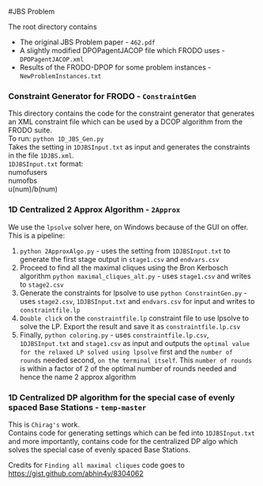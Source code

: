 #JBS Problem

The root directory contains

- The original JBS Problem paper - `462.pdf`  
- A slightly modified DPOPagentJACOP file which FRODO uses - `DPOPagentJACOP.xml`  
- Results of the FRODO-DPOP for some problem instances - `NewProblemInstances.txt`  

### Constraint Generator for FRODO - `ConstraintGen`  
This directory contains the code for the constraint generator that generates an XML constraint file which can be used by a DCOP algorithm from the FRODO suite.  
To run: `python 1D_JBS_Gen.py`  
Takes the setting in `1DJBSInput.txt` as input and generates the constraints in the file `1DJBS.xml`.  
`1DJBSInput.txt` format:  
numofusers  
numofbs  
u(num)/b(num)  

### 1D Centralized 2 Approx Algorithm - `2Approx`
We use the `lpsolve` solver here, on Windows because of the GUI on offer.  
This is a pipeline:  
1. `python 2ApproxAlgo.py` - uses the setting from `1DJBSInput.txt` to generate the first stage output in `stage1.csv` and `endvars.csv`  
2. Proceed to find all the maximal cliques using the Bron Kerbosch algorithm `python maximal_cliques_alt.py` - uses `stage1.csv` and writes to `stage2.csv`  
3. Generate the constraints for lpsolve to use `python ConstraintGen.py` - uses `stage2.csv`, `1DJBSInput.txt` and `endvars.csv` for input and writes to `constraintfile.lp`  
4. `Double click` on the `constraintfile.lp` constraint file to use lpsolve to solve the LP. Export the result and save it as `constraintfile.lp.csv`  
5. Finally, `python coloring.py` - uses `constraintfile.lp.csv`, `1DJBSInput.txt` and `stage1.csv` as input and outputs the `optimal value for the relaxed LP solved using lpsolve` first and the `number of rounds` needed second, `on the terminal itself`. This `number of rounds` is within a factor of 2 of the optimal number of rounds needed and hence the name 2 approx algorithm  

### 1D Centralized DP algorithm for the special case of evenly spaced Base Stations - `temp-master`
This is `Chirag's` work.  
Contains code for generating settings which can be fed into `1DJBSInput.txt` and more importantly, contains code for the centralized DP algo which solves the special case of evenly spaced Base Stations.  

Credits for `Finding all maximal cliques` code goes to <https://gist.github.com/abhin4v/8304062>

